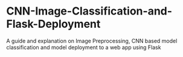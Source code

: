 # CNN-Image-Classification-and-Flask-Deployment
A guide and explanation on Image Preprocessing, CNN based model classification and model deployment to a web app using Flask
